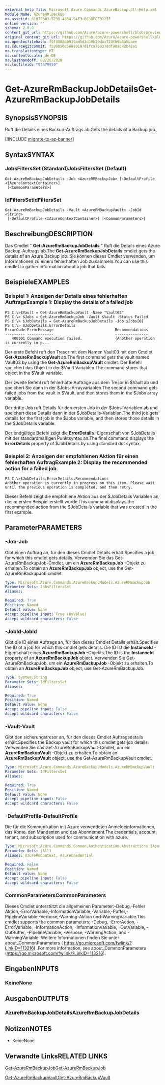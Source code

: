 ```yaml
---
external help file: Microsoft.Azure.Commands.AzureBackup.dll-Help.xml
Module Name: AzureRM.Backup
ms.assetid: 6187F603-5298-4854-94F3-0C38FCF3125F
online version: ''
schema: 2.0.0
content_git_url: https://github.com/Azure/azure-powershell/blob/preview/src/ResourceManager/AzureBackup/Commands.AzureBackup/help/Get-AzureRmBackupJobDetails.md
original_content_git_url: https://github.com/Azure/azure-powershell/blob/preview/src/ResourceManager/AzureBackup/Commands.AzureBackup/help/Get-AzureRmBackupJobDetails.md
ms.openlocfilehash: f9f0808db919ad5d1d38b29daa720fb9b8a5baee
ms.sourcegitcommit: f599b50d5e980197d1fca769378df90a842b42a1
ms.translationtype: MT
ms.contentlocale: de-DE
ms.lasthandoff: 08/20/2020
ms.locfileid: "93479950"
---
```

# <span data-ttu-id="0d2e5-101">Get-AzureRmBackupJobDetails</span><span class="sxs-lookup"><span data-stu-id="0d2e5-101">Get-AzureRmBackupJobDetails</span></span>

## <span data-ttu-id="0d2e5-102">Synopsis</span><span class="sxs-lookup"><span data-stu-id="0d2e5-102">SYNOPSIS</span></span>
<span data-ttu-id="0d2e5-103">Ruft die Details eines Backup-Auftrags ab.</span><span class="sxs-lookup"><span data-stu-id="0d2e5-103">Gets the details of a Backup job.</span></span>

[!INCLUDE [migrate-to-az-banner](../../includes/migrate-to-az-banner.md)]

## <span data-ttu-id="0d2e5-104">Syntax</span><span class="sxs-lookup"><span data-stu-id="0d2e5-104">SYNTAX</span></span>

### <span data-ttu-id="0d2e5-105">JobsFiltersSet (Standard)</span><span class="sxs-lookup"><span data-stu-id="0d2e5-105">JobsFiltersSet (Default)</span></span>
```
Get-AzureRmBackupJobDetails -Job <AzureRMBackupJob> [-DefaultProfile <IAzureContextContainer>]
 [<CommonParameters>]
```

### <span data-ttu-id="0d2e5-106">IdFiltersSet</span><span class="sxs-lookup"><span data-stu-id="0d2e5-106">IdFiltersSet</span></span>
```
Get-AzureRmBackupJobDetails -Vault <AzureRMBackupVault> -JobId <String>
 [-DefaultProfile <IAzureContextContainer>] [<CommonParameters>]
```

## <span data-ttu-id="0d2e5-107">Beschreibung</span><span class="sxs-lookup"><span data-stu-id="0d2e5-107">DESCRIPTION</span></span>
<span data-ttu-id="0d2e5-108">Das Cmdlet " **Get-AzureRmBackupJobDetails** " Ruft die Details eines Azure Backup-Auftrags ab.</span><span class="sxs-lookup"><span data-stu-id="0d2e5-108">The **Get-AzureRmBackupJobDetails** cmdlet gets the details of an Azure Backup job.</span></span>
<span data-ttu-id="0d2e5-109">Sie können dieses Cmdlet verwenden, um Informationen zu einem fehlerhaften Job zu sammeln.</span><span class="sxs-lookup"><span data-stu-id="0d2e5-109">You can use this cmdlet to gather information about a job that fails.</span></span>

## <span data-ttu-id="0d2e5-110">Beispiele</span><span class="sxs-lookup"><span data-stu-id="0d2e5-110">EXAMPLES</span></span>

### <span data-ttu-id="0d2e5-111">Beispiel 1: Anzeigen der Details eines fehlerhaften Auftrags</span><span class="sxs-lookup"><span data-stu-id="0d2e5-111">Example 1: Display the details of a failed job</span></span>
```
PS C:\>$Vault = Get-AzureRmBackupVault -Name "Vault03" 
PS C:\> $Jobs = Get-AzureRmBackupJob -Vault $Vault -Status Failed
PS C:\> $JobDetails = Get-AzureRmBackupJobDetails -Job $Jobs[0]
PS C:\> $JobDetails.ErrorDetails
ErrorCode ErrorMessage                            Recommendations
--------- ------------                            ---------------
   400001 Command execution failed.               {Another operation is currently in p...
```

<span data-ttu-id="0d2e5-112">Der erste Befehl ruft den Tresor mit dem Namen Vault03 mit dem Cmdlet **Get-AzureRmBackupVault** ab.</span><span class="sxs-lookup"><span data-stu-id="0d2e5-112">The first command gets the vault named Vault03 by using the **Get-AzureRmBackupVault** cmdlet.</span></span>
<span data-ttu-id="0d2e5-113">Der Befehl speichert das Objekt in der $Vault Variablen.</span><span class="sxs-lookup"><span data-stu-id="0d2e5-113">The command stores that object in the $Vault variable.</span></span>

<span data-ttu-id="0d2e5-114">Der zweite Befehl ruft fehlerhafte Aufträge aus dem Tresor in $Vault ab und speichert Sie dann in der $Jobs-Arrayvariablen.</span><span class="sxs-lookup"><span data-stu-id="0d2e5-114">The second command gets failed jobs from the vault in $Vault, and then stores them in the $Jobs array variable.</span></span>

<span data-ttu-id="0d2e5-115">Der dritte Job ruft Details für den ersten Job in der $Jobs-Variablen ab und speichert diese Details dann in der $JobDetails-Variablen.</span><span class="sxs-lookup"><span data-stu-id="0d2e5-115">The third job gets details for the first job in the $Jobs variable, and then stores those details in the $JobDetails variable.</span></span>

<span data-ttu-id="0d2e5-116">Der endgültige Befehl zeigt die **ErrorDetails** -Eigenschaft von $JobDetails mit der standardmäßigen Punktsyntax an.</span><span class="sxs-lookup"><span data-stu-id="0d2e5-116">The final command displays the **ErrorDetails** property of $JobDetails by using standard dot syntax.</span></span>

### <span data-ttu-id="0d2e5-117">Beispiel 2: Anzeigen der empfohlenen Aktion für einen fehlerhaften Auftrag</span><span class="sxs-lookup"><span data-stu-id="0d2e5-117">Example 2: Display the recommended action for a failed job</span></span>
```
PS C:\>$JobDetails.ErrorDetails.Recommendations
Another operation is currently in progress on this item. Please wait until the previous operation is completed, and then retry.
```

<span data-ttu-id="0d2e5-118">Dieser Befehl zeigt die empfohlene Aktion aus der $JobDetails Variablen an, die im ersten Beispiel erstellt wurde.</span><span class="sxs-lookup"><span data-stu-id="0d2e5-118">This command displays the recommended action from the $JobDetails variable that was created in the first example.</span></span>

## <span data-ttu-id="0d2e5-119">Parameter</span><span class="sxs-lookup"><span data-stu-id="0d2e5-119">PARAMETERS</span></span>

### <span data-ttu-id="0d2e5-120">-Job</span><span class="sxs-lookup"><span data-stu-id="0d2e5-120">-Job</span></span>
<span data-ttu-id="0d2e5-121">Gibt einen Auftrag an, für den dieses Cmdlet Details erhält.</span><span class="sxs-lookup"><span data-stu-id="0d2e5-121">Specifies a job for which this cmdlet gets details.</span></span>
<span data-ttu-id="0d2e5-122">Verwenden Sie das Get-AzureRmBackupJob-Cmdlet, um ein **AzureRmBackupJob** -Objekt zu erhalten.</span><span class="sxs-lookup"><span data-stu-id="0d2e5-122">To obtain an **AzureRmBackupJob** object, use the Get-AzureRmBackupJob cmdlet.</span></span>

```yaml
Type: Microsoft.Azure.Commands.AzureBackup.Models.AzureRMBackupJob
Parameter Sets: JobsFiltersSet
Aliases: 

Required: True
Position: Named
Default value: None
Accept pipeline input: True (ByValue)
Accept wildcard characters: False
```

### <span data-ttu-id="0d2e5-123">-JobId</span><span class="sxs-lookup"><span data-stu-id="0d2e5-123">-JobId</span></span>
<span data-ttu-id="0d2e5-124">Gibt die ID eines Auftrags an, für den dieses Cmdlet Details erhält.</span><span class="sxs-lookup"><span data-stu-id="0d2e5-124">Specifies the ID of a job for which this cmdlet gets details.</span></span>
<span data-ttu-id="0d2e5-125">Die ID ist die **InstanceId** -Eigenschaft eines **AzureRmBackupJob** -Objekts.</span><span class="sxs-lookup"><span data-stu-id="0d2e5-125">The ID is the **InstanceId** property of an **AzureRmBackupJob** object.</span></span>
<span data-ttu-id="0d2e5-126">Verwenden Sie Get-AzureRmBackupJob, um ein **AzureRmBackupJob** -Objekt zu erhalten.</span><span class="sxs-lookup"><span data-stu-id="0d2e5-126">To obtain an **AzureRmBackupJob** object, use Get-AzureRmBackupJob.</span></span>

```yaml
Type: System.String
Parameter Sets: IdFiltersSet
Aliases: 

Required: True
Position: Named
Default value: None
Accept pipeline input: False
Accept wildcard characters: False
```

### <span data-ttu-id="0d2e5-127">-Vault</span><span class="sxs-lookup"><span data-stu-id="0d2e5-127">-Vault</span></span>
<span data-ttu-id="0d2e5-128">Gibt den sicherungstresor an, für den dieses Cmdlet Auftragsdetails erhält.</span><span class="sxs-lookup"><span data-stu-id="0d2e5-128">Specifies the Backup vault for which this cmdlet gets job details.</span></span>
<span data-ttu-id="0d2e5-129">Verwenden Sie das Get-AzureRmBackupVault-Cmdlet, um ein **AzureRmBackupVault** -Objekt zu erhalten.</span><span class="sxs-lookup"><span data-stu-id="0d2e5-129">To obtain an **AzureRmBackupVault** object, use the Get-AzureRmBackupVault cmdlet.</span></span>

```yaml
Type: Microsoft.Azure.Commands.AzureBackup.Models.AzureRMBackupVault
Parameter Sets: IdFiltersSet
Aliases: 

Required: True
Position: Named
Default value: None
Accept pipeline input: False
Accept wildcard characters: False
```

### <span data-ttu-id="0d2e5-130">-DefaultProfile</span><span class="sxs-lookup"><span data-stu-id="0d2e5-130">-DefaultProfile</span></span>
<span data-ttu-id="0d2e5-131">Die für die Kommunikation mit Azure verwendeten Anmeldeinformationen, das Konto, den Mandanten und das Abonnement.</span><span class="sxs-lookup"><span data-stu-id="0d2e5-131">The credentials, account, tenant, and subscription used for communication with azure.</span></span>

```yaml
Type: Microsoft.Azure.Commands.Common.Authentication.Abstractions.IAzureContextContainer
Parameter Sets: (All)
Aliases: AzureRmContext, AzureCredential

Required: False
Position: Named
Default value: None
Accept pipeline input: False
Accept wildcard characters: False
```

### <span data-ttu-id="0d2e5-132">CommonParameters</span><span class="sxs-lookup"><span data-stu-id="0d2e5-132">CommonParameters</span></span>
<span data-ttu-id="0d2e5-133">Dieses Cmdlet unterstützt die allgemeinen Parameter:-Debug,-Fehler Aktion,-ErrorVariable,-InformationVariable,-Variable,-Puffer,-PipelineVariable,-Verbose,-Warning-Aktion und-WarningVariable.</span><span class="sxs-lookup"><span data-stu-id="0d2e5-133">This cmdlet supports the common parameters: -Debug, -ErrorAction, -ErrorVariable, -InformationAction, -InformationVariable, -OutVariable, -OutBuffer, -PipelineVariable, -Verbose, -WarningAction, and -WarningVariable.</span></span> <span data-ttu-id="0d2e5-134">Weitere Informationen finden Sie unter about_CommonParameters ( https://go.microsoft.com/fwlink/?LinkID=113216) .</span><span class="sxs-lookup"><span data-stu-id="0d2e5-134">For more information, see about_CommonParameters (https://go.microsoft.com/fwlink/?LinkID=113216).</span></span>

## <span data-ttu-id="0d2e5-135">Eingaben</span><span class="sxs-lookup"><span data-stu-id="0d2e5-135">INPUTS</span></span>

### <span data-ttu-id="0d2e5-136">Keine</span><span class="sxs-lookup"><span data-stu-id="0d2e5-136">None</span></span>

## <span data-ttu-id="0d2e5-137">Ausgaben</span><span class="sxs-lookup"><span data-stu-id="0d2e5-137">OUTPUTS</span></span>

### <span data-ttu-id="0d2e5-138">AzureRmBackupJobDetails</span><span class="sxs-lookup"><span data-stu-id="0d2e5-138">AzureRmBackupJobDetails</span></span>

## <span data-ttu-id="0d2e5-139">Notizen</span><span class="sxs-lookup"><span data-stu-id="0d2e5-139">NOTES</span></span>
* <span data-ttu-id="0d2e5-140">Keine</span><span class="sxs-lookup"><span data-stu-id="0d2e5-140">None</span></span>

## <span data-ttu-id="0d2e5-141">Verwandte Links</span><span class="sxs-lookup"><span data-stu-id="0d2e5-141">RELATED LINKS</span></span>

[<span data-ttu-id="0d2e5-142">Get-AzureRmBackupJob</span><span class="sxs-lookup"><span data-stu-id="0d2e5-142">Get-AzureRmBackupJob</span></span>](./Get-AzureRmBackupJob.md)

[<span data-ttu-id="0d2e5-143">Get-AzureRmBackupVault</span><span class="sxs-lookup"><span data-stu-id="0d2e5-143">Get-AzureRmBackupVault</span></span>](./Get-AzureRmBackupVault.md)


